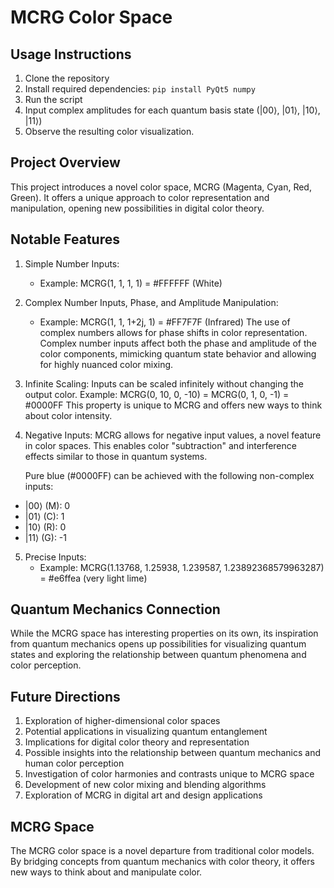 # MCRG Color Space

## Usage Instructions

1. Clone the repository
2. Install required dependencies: `pip install PyQt5 numpy`
3. Run the script
4. Input complex amplitudes for each quantum basis state (|00⟩, |01⟩, |10⟩, |11⟩)
5. Observe the resulting color visualization.
   
## Project Overview

This project introduces a novel color space, MCRG (Magenta, Cyan, Red, Green). It offers a unique approach to color representation and manipulation, opening new possibilities in digital color theory.

## Notable Features

1. Simple Number Inputs:
   - Example: MCRG(1, 1, 1, 1) = #FFFFFF (White)
2. Complex Number Inputs, Phase, and Amplitude Manipulation:
   - Example: MCRG(1, 1, 1+2j, 1) = #FF7F7F (Infrared)
   The use of complex numbers allows for phase shifts in color representation. Complex number inputs affect both the phase and amplitude of the color components, mimicking quantum state behavior and allowing for highly nuanced color mixing.

3. Infinite Scaling:
   Inputs can be scaled infinitely without changing the output color.
   Example: MCRG(0, 10, 0, -10) = MCRG(0, 1, 0, -1) = #0000FF
   This property is unique to MCRG and offers new ways to think about color intensity.

4. Negative Inputs:
   MCRG allows for negative input values, a novel feature in color spaces. This enables color "subtraction" and interference effects similar to those in quantum systems.
   
   Pure blue (#0000FF) can be achieved with the following non-complex inputs:

- |00⟩ (M): 0
- |01⟩ (C): 1
- |10⟩ (R): 0
- |11⟩ (G): -1

5. Precise Inputs:
   - Example: MCRG(1.13768, 1.25938, 1.239587, 1.23892368579963287) = #e6ffea (very light lime)
## Quantum Mechanics Connection

While the MCRG space has interesting properties on its own, its inspiration from quantum mechanics opens up possibilities for visualizing quantum states and exploring the relationship between quantum phenomena and color perception.

## Future Directions

1. Exploration of higher-dimensional color spaces
2. Potential applications in visualizing quantum entanglement
3. Implications for digital color theory and representation
4. Possible insights into the relationship between quantum mechanics and human color perception
5. Investigation of color harmonies and contrasts unique to MCRG space
6. Development of new color mixing and blending algorithms
7. Exploration of MCRG in digital art and design applications

## MCRG Space

The MCRG color space is a novel departure from traditional color models. By bridging concepts from quantum mechanics with color theory, it offers new ways to think about and manipulate color. 
